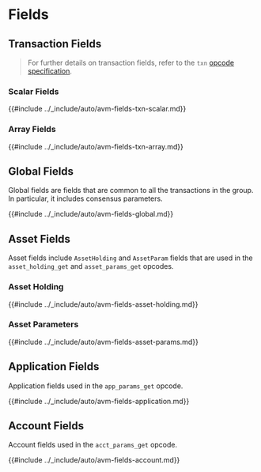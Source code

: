# Fields

## Transaction Fields

> For further details on transaction fields, refer to the `txn` [opcode specification](./avm-appendix-a.md).

### Scalar Fields

{{#include ../_include/auto/avm-fields-txn-scalar.md}}

### Array Fields

{{#include ../_include/auto/avm-fields-txn-array.md}}

## Global Fields

Global fields are fields that are common to all the transactions in the group. In
particular, it includes consensus parameters.

{{#include ../_include/auto/avm-fields-global.md}}

## Asset Fields

Asset fields include `AssetHolding` and `AssetParam` fields that are used in the
`asset_holding_get` and `asset_params_get` opcodes.

### Asset Holding

{{#include ../_include/auto/avm-fields-asset-holding.md}}

### Asset Parameters

{{#include ../_include/auto/avm-fields-asset-params.md}}

## Application Fields

Application fields used in the `app_params_get` opcode.

{{#include ../_include/auto/avm-fields-application.md}}

## Account Fields

Account fields used in the `acct_params_get` opcode.

{{#include ../_include/auto/avm-fields-account.md}}

